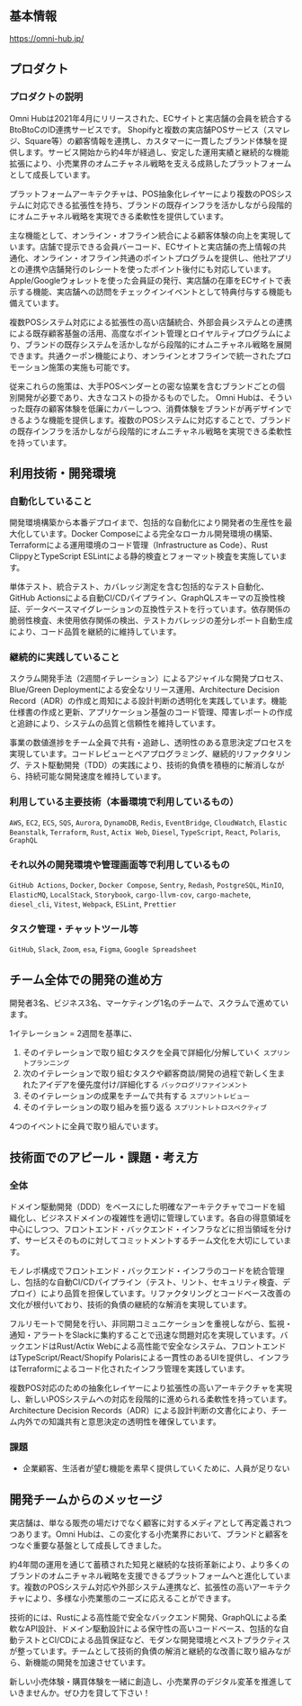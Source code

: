 ## 基本情報

https://omni-hub.jp/

## プロダクト

### プロダクトの説明

Omni Hubは2021年4月にリリースされた、ECサイトと実店舗の会員を統合するBtoBtoCのID連携サービスです。
Shopifyと複数の実店舗POSサービス（スマレジ、Square等）の顧客情報を連携し、カスタマーに一貫したブランド体験を提供します。サービス開始から約4年が経過し、安定した運用実績と継続的な機能拡張により、小売業界のオムニチャネル戦略を支える成熟したプラットフォームとして成長しています。

プラットフォームアーキテクチャは、POS抽象化レイヤーにより複数のPOSシステムに対応できる拡張性を持ち、ブランドの既存インフラを活かしながら段階的にオムニチャネル戦略を実現できる柔軟性を提供しています。

主な機能として、オンライン・オフライン統合による顧客体験の向上を実現しています。店舗で提示できる会員バーコード、ECサイトと実店舗の売上情報の共通化、オンライン・オフライン共通のポイントプログラムを提供し、他社アプリとの連携や店舗発行のレシートを使ったポイント後付にも対応しています。Apple/Googleウォレットを使った会員証の発行、実店舗の在庫をECサイトで表示する機能、実店舗への訪問をチェックインイベントとして特典付与する機能も備えています。

複数POSシステム対応による拡張性の高い店舗統合、外部会員システムとの連携による既存顧客基盤の活用、高度なポイント管理とロイヤルティプログラムにより、ブランドの既存システムを活かしながら段階的にオムニチャネル戦略を展開できます。共通クーポン機能により、オンラインとオフラインで統一されたプロモーション施策の実施も可能です。

従来これらの施策は、大手POSベンダーとの密な協業を含むブランドごとの個別開発が必要であり、大きなコストの掛かるものでした。
Omni Hubは、そういった既存の顧客体験を低廉にカバーしつつ、消費体験をブランドが再デザインできるような機能を提供します。複数のPOSシステムに対応することで、ブランドの既存インフラを活かしながら段階的にオムニチャネル戦略を実現できる柔軟性を持っています。

## 利用技術・開発環境

### 自動化していること

開発環境構築から本番デプロイまで、包括的な自動化により開発者の生産性を最大化しています。Docker Composeによる完全なローカル開発環境の構築、Terraformによる運用環境のコード管理（Infrastructure as Code）、Rust ClippyとTypeScript ESLintによる静的検査とフォーマット検査を実施しています。

単体テスト、統合テスト、カバレッジ測定を含む包括的なテスト自動化、GitHub Actionsによる自動CI/CDパイプライン、GraphQLスキーマの互換性検証、データベースマイグレーションの互換性テストを行っています。依存関係の脆弱性検査、未使用依存関係の検出、テストカバレッジの差分レポート自動生成により、コード品質を継続的に維持しています。

### 継続的に実践していること

スクラム開発手法（2週間イテレーション）によるアジャイルな開発プロセス、Blue/Green Deploymentによる安全なリリース運用、Architecture Decision Record（ADR）の作成と周知による設計判断の透明化を実践しています。機能仕様書の作成と更新、アプリケーション基盤のコード管理、障害レポートの作成と追跡により、システムの品質と信頼性を維持しています。

事業の数値進捗をチーム全員で共有・追跡し、透明性のある意思決定プロセスを実現しています。コードレビューとペアプログラミング、継続的リファクタリング、テスト駆動開発（TDD）の実践により、技術的負債を積極的に解消しながら、持続可能な開発速度を維持しています。

### 利用している主要技術（本番環境で利用しているもの）

`AWS`, `EC2`, `ECS`, `SQS`, `Aurora`, `DynamoDB`, `Redis`, `EventBridge`, `CloudWatch`, `Elastic Beanstalk`, `Terraform`, `Rust`, `Actix Web`, `Diesel`, `TypeScript`, `React`, `Polaris`, `GraphQL`

### それ以外の開発環境や管理画面等で利用しているもの

`GitHub Actions`, `Docker`, `Docker Compose`, `Sentry`, `Redash`, `PostgreSQL`, `MinIO`, `ElasticMQ`, `LocalStack`, `Storybook`, `cargo-llvm-cov`, `cargo-machete`, `diesel_cli`, `Vitest`, `Webpack`, `ESLint`, `Prettier`

### タスク管理・チャットツール等

`GitHub`, `Slack`, `Zoom`, `esa`, `Figma`, `Google Spreadsheet`

## チーム全体での開発の進め方

開発者3名、ビジネス3名、マーケティング1名のチームで、スクラムで進めています。

1イテレーション = 2週間を基準に、

1. そのイテレーションで取り組むタスクを全員で詳細化/分解していく `スプリントプランニング`
1. 次のイテレーションで取り組むタスクや顧客商談/開発の過程で新しく生まれたアイデアを優先度付け/詳細化する `バックログリファインメント`
1. そのイテレーションの成果をチームで共有する `スプリントレビュー`
1. そのイテレーションの取り組みを振り返る `スプリントレトロスペクティブ`

4つのイベントに全員で取り組んでいます。

## 技術面でのアピール・課題・考え方

### 全体

ドメイン駆動開発（DDD）をベースにした明確なアーキテクチャでコードを組織化し、ビジネスドメインの複雑性を適切に管理しています。各自の得意領域を中心にしつつ、フロントエンド・バックエンド・インフラなどに担当領域を分けず、サービスそのものに対してコミットメントするチーム文化を大切にしています。

モノレポ構成でフロントエンド・バックエンド・インフラのコードを統合管理し、包括的な自動CI/CDパイプライン（テスト、リント、セキュリティ検査、デプロイ）により品質を担保しています。リファクタリングとコードベース改善の文化が根付いており、技術的負債の継続的な解消を実現しています。

フルリモートで開発を行い、非同期コミュニケーションを重視しながら、監視・通知・アラートをSlackに集約することで迅速な問題対応を実現しています。バックエンドはRust/Actix Webによる高性能で安全なシステム、フロントエンドはTypeScript/React/Shopify Polarisによる一貫性のあるUIを提供し、インフラはTerraformによるコード化されたインフラ管理を実践しています。

複数POS対応のための抽象化レイヤーにより拡張性の高いアーキテクチャを実現し、新しいPOSシステムへの対応を段階的に進められる柔軟性を持っています。Architecture Decision Records（ADR）による設計判断の文書化により、チーム内外での知識共有と意思決定の透明性を確保しています。

### 課題

- 企業顧客、生活者が望む機能を素早く提供していくために、人員が足りない

## 開発チームからのメッセージ

実店舗は、単なる販売の場だけでなく顧客に対するメディアとして再定義されつつあります。Omni Hubは、この変化する小売業界において、ブランドと顧客をつなぐ重要な基盤として成長してきました。

約4年間の運用を通じて蓄積された知見と継続的な技術革新により、より多くのブランドのオムニチャネル戦略を支援できるプラットフォームへと進化しています。複数のPOSシステム対応や外部システム連携など、拡張性の高いアーキテクチャにより、多様な小売業態のニーズに応えることができます。

技術的には、Rustによる高性能で安全なバックエンド開発、GraphQLによる柔軟なAPI設計、ドメイン駆動設計による保守性の高いコードベース、包括的な自動テストとCI/CDによる品質保証など、モダンな開発環境とベストプラクティスが整っています。チームとして技術的負債の解消と継続的な改善に取り組みながら、新機能の開発を加速させています。

新しい小売体験・購買体験を一緒に創造し、小売業界のデジタル変革を推進していきませんか。ぜひ力を貸して下さい！
